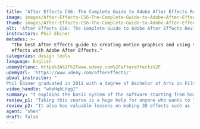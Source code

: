 ```yaml
---
title: 'After Effects CS6: The Complete Guide to Adobe After Effects Review'
image: images/After-Effects-CS6-The-Complete-Guide-to-Adobe-After-Effects-Review.jpeg
thumb: images/After-Effects-CS6-The-Complete-Guide-to-Adobe-After-Effects-Review.jpeg
alt: 'After Effects CS6: The Complete Guide to Adobe After Effects Review'
instructors: Phil Ebiner
metades: >-
  "The best After Effects guide to creating motion graphics and using special
  effects with Adobe After Effects."
categories: design tools
language: English
udemyUrlenc: https%3A%2F%2Fwww.udemy.com%2Faftereffects%2F
udemyUrl: 'https://www.udemy.com/aftereffects/'
about_instructor: "
Phil Ebiner graduated in 2011 with a degree of Bachelor of Arts in Film and Television Production at Loyola Marymount University. He previously worked at Participant Media for their website TakePart, he also joined Stanbridge College where he started online learning system. He’s also been part of media team of University of California Berkeley. He then built the Video School Online which aims to teach others the skills he acquired."
video_handle: "wHeHqhLHggI"
summary: "t explains the basic system of the software starting from how to import and organize files, creating a composition and arranging layers and animating elements."
review_p1: "Taking this course is a huge help for anyone who wants to learn on how to efficiently use After Effects CS6. This is also advisable for a beginner who wants to know and understand the method of using the Adobe After Effects. It has a complete and comprehensive guideline which includes creating motion graphics and using special effects in the projects. It explains the basic system of the software starting from how to import and organize files, creating a composition and arranging layers and animating elements. This course will also describe the layout of the program and how the students can customize the workspace by just dragging the panels into configuration wherever they like, they can also drag and move panels to a new location. The use of layers was also well explained and it describes the different usage of shape layer and solid layer."
review_p2: "It also has valuable lessons on making 3D effects such as layers, animations and 3D camera which analyze the video sequence to extract camera motion. Different kinds of layering style in After Effects CS6 are also covered in this course such as drop and inner shadow, outer and inner glow, bevel and emboss, satin, color and gradient overlay and stroke. All fundamental aspect of After Effects CS6 was excellently explained and demonstrated by the instructor. The content of his lessons is very organized and easy to follow instructions. The clarity and substance of this course are very commendable. He is sure an expert and has a huge of knowledge of what he does."
agent: "shen"
draft: false
---
```


